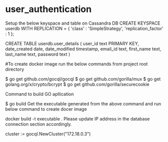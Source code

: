 # user_authentication
Setup the below keyspace and table on Cassandra DB
CREATE KEYSPACE userdb WITH REPLICATION = { 'class' : 'SimpleStrategy', 'replication_factor' : 1 };

CREATE TABLE userdb.user_details (
   user_id text PRIMARY KEY,
   date_created date,
   date_modified timestamp,
   email_id text,
   first_name text,
   last_name text,
   password text
)

#To create docker image run the below commands from project root directory

$ go get github.com/gocql/gocql 
$ go get github.com/gorilla/mux
$ go get golang.org/x/crypto/bcrypt
$ go get github.com/gorilla/securecookie

Command to build GO apllication

$ go build
Get the executable generated from the above command and run below command to create docer image

docker build -t executable .
Please update IP address in the database connection section accordingly.

cluster := gocql.NewCluster("172.18.0.3")
